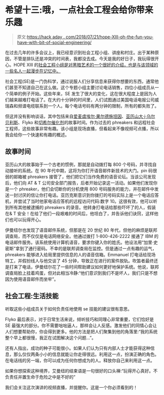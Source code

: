 # 希望十三:哦，一点社会工程会给你带来乐趣

> 原文:[https://hack aday . com/2018/07/21/hope-XIII-oh-the-fun-you-have-with-bit-of-social-engineering/](https://hackaday.com/2018/07/21/hope-xiii-oh-the-fun-youll-have-with-a-bit-of-social-engineering/)

在过去几年的许多会议上，我已经意识到社会工程小组、讲座和村庄。出于某种原因，不管是排队还是冲突的时间表，我都没去成。今天是我的好日子，我玩得很开心。HOPE XIII 的[社会工程小组是对黑暗艺术的一个很好的介绍，也是与该领域的一些名人一起漫步在记忆中。](https://xii.hope.net/schedule.html#-social-engineering-)

社会工程(SE)是一门伪科学，通过说服人们分享信息来获得你想要的东西，通常他们甚至不知道自己在这么做。这个专题小组主要讨论电话销售，四位小组成员从一个简单的例子开始。这些年来，SE 发生了很大的变化，这在很大程度上是因为人们越来越难打电话了。在大约十分钟的时间里，人们试图通过美国电话电报公司威瑞森和频谱电缆联系到一个人。每个电话号码有两分钟的限制，所有的都失败了。

但这并没有影响谈话，其中包括来自[爱麦虞埃尔·果尔德施坦因](https://twitter.com/emmangoldstein)、[亚历山大·j·乌尔贝利斯](https://twitter.com/aurbelis)、Flyko 和[切希尔催化剂](http://cheshirecatalyst.com/)的故事时间。作为过去的 phreakers 和远程社会工程师，这些故事非常有趣。该小组是现场直播，但看起来不像视频可点播，所以我会给你一个快速和有趣的概述。

## 故事时间

亚历山大的故事始于一个古老的惯例，那就是自动拨打每 800 个号码，并寻找自动接听的系统。在 90 年代中期，这将为你打开语音邮件新技术的大门。pin 码很弱的邮箱被 phreakers 接管了，他们把它们当作免费的语音论坛。当该公司发现后，他们向 AT & T 公司安全部门报告，后者开始记录这一活动。如果他们发现你是一个 phreaker，他们会切断你的分机使用 800 号码服务的能力，并在邮件中发送一封讨厌的信让你打电话。亚历克斯意识到你拨打的号码实际上是一个电话应答机，并尝试了当时他家电话应答机的远程访问代码:数字 10。这很有效，他可以听到所有其他被逮捕的 phreakers 的录音。他转身打电话给那些吓坏了的人，假装在& T 安全！在给了他们一段艰难的时间后，他坦白了，并告诉他们诀窍，这样他们也可以玩得开心。

伊曼纽尔也发现了语音邮件系统，但那是在 20 世纪 80 年代，但他的麻烦是联邦调查局，而不仅仅是电话网络安全。他通过拨打 1-800-426-2222 接通了 IBM 的电话邮件服务。该系统使用计算机语音，要求你键入你的姓氏。他设法用“加里·史密斯”拿到了通行密码。不幸的是联邦调查局在监控。但是通过一点有趣的运气，phreakers 能够进入给局里提供信息的人的语音信箱。Emmanuel 打电话给现场特工，并假扮线人与他交谈了 45 分钟，导致正在进行的案件脱轨。吹笛者最终还是打来了电话，伊曼纽尔花了一些时间帮助建议如何更好地保护系统。他说，联邦调查局脸上挂着鸡蛋，但对此相当冷静:“他们意识到我们不是坏人，我们只是不想因为使用语音邮件而坐牢”。

## 社会工程:生活技能

听取这些小组成员关于如何负责任地使用 se 技能的建议很有意思。

Flyko 最后表示，对于日常生活来说，倾听技巧和同理心非常重要，它们恰好是 SE 最强大的部分。你不需要咄咄逼人，那样会让人反感。激发他们的同情心会让人们想要帮助你，你会得到更多。他的方法是把人们聚集到他的角落里:“我的系统整个早上都很慢，我正在试图解决这个问题…”。

还有人指出，成功的种子可能很小。如果人们认为只有内部人士才能获得这种信息，那么仅仅两条小小的信息就能让你走得很远。利用这一点，扮演正确的角色。在电话线的另一端，你可以成为任何你想成为的人。释放你自己来利用这一点。

如果你想探索这种境界，艾曼纽的结束语是一句很好的口头禅:“玩得开心真好。不负责任并置生命于危险之中是不好的”

我们会关注这次演讲的视频直播，并提醒你。这是一个你必须看到的！
